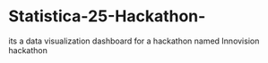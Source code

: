 # Statistica-25-Hackathon-
its a data visualization dashboard for a hackathon named Innovision hackathon
